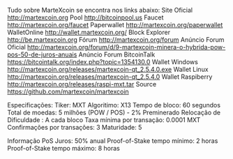 Tudo sobre MarteXcoin se encontra nos links abaixo:
Site Oficial http://martexcoin.org
Pool http://bitcoinpool.us
Faucet http://martexcoin.org/faucet
Paperwallet http://martexcoin.org/paperwallet
WalletOnline http://wallet.martexcoin.org/
Block Explorer http://be.martexcoin.org
Fórum http://martexcoin.org/forum
Anúncio Forum Oficial http://martexcoin.org/forum/d/9-martexcoin-minera-o-hybrida-pow-pos-50-de-juros-anuais
Anúncio Forum BitcoinTalk https://bitcointalk.org/index.php?topic=1354130.0
Wallet Windows http://martexcoin.org/releases/martexcoin-qt_2.5.4.0.exe
Wallet Linux http://martexcoin.org/releases/martexcoin-qt_2.5.4.0
Wallet Raspiberry http://martexcoin.org/releases/raspi-mxt.tar
Source https://github.com/martexcoin/martexcoin

Especificações:
Tiker: MXT
Algoritimo: X13
Tempo de bloco: 60 segundos
Total de moedas: 5 milhões (POW / POS) - 2% Preminerado
Relocação de Dificuldade : A cada bloco
Taxa mínima por transação: 0.0001 MXT
Confirmações por transações: 3
Maturidade: 5

Informação PoS
Juros: 50% anual
Proof-of-Stake tempo mínimo: 2 horas
Proof-of-Stake tempo máximo: 8 horas
